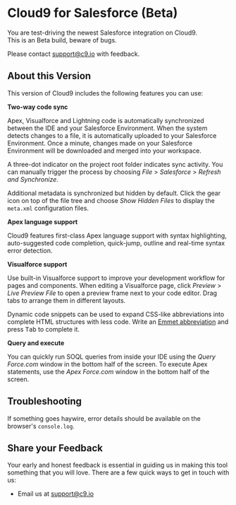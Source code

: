# Cloud9 for Salesforce (Beta)

You are test-driving the newest Salesforce integration on Cloud9.<br>
This is an Beta build, beware of bugs.

Please contact [support@c9.io](mailto:support@c9.io) with feedback.

## About this Version

This version of Cloud9 includes the following features you can use:

**Two-way code sync**

Apex, Visualforce and Lightning code is automatically synchronized between the
IDE and your Salesforce Environment. When the system detects changes to a file,
it is automatically uploaded to your Salesforce Environment. Once a minute,
changes made on your Salesforce Environment will be downloaded and merged into
your workspace.

A three-dot indicator on the project root folder indicates sync activity. You
can manually trigger the process by choosing *File* > *Salesforce* >
*Refresh and Synchronize*.

Additional metadata is synchronized but hidden by default. Click the gear icon
on top of the file tree and choose *Show Hidden Files* to display the
`meta.xml` configuration files.

**Apex language support**

Cloud9 features first-class Apex language support with syntax highlighting,
auto-suggested code completion, quick-jump, outline and real-time syntax error
detection.

**Visualforce support**

Use built-in Visualforce support to improve your development workflow for pages
and components. When editing a Visualforce page, click *Preview* > *Live Preview File*
to open a preview frame next to your code editor. Drag tabs to arrange them in
different layouts.

Dynamic code snippets can be used to expand CSS-like abbreviations into
complete HTML structures with less code. Write an
[Emmet abbreviation](http://unbouncepages.com/cloud-alpha/clkn/http/emmet.io/)
and press <kbd>Tab</kbd> to complete it.

**Query and execute**

You can quickly run SOQL queries from inside your IDE using the *Query Force.com*
window in the bottom half of the screen. To execute Apex statements, use the
*Apex Force.com* window in the bottom half of the screen.

## Troubleshooting

If something goes haywire, error details should be available on the browser's
`console.log`.

## Share your Feedback

Your early and honest feedback is essential in guiding us in making this tool
something that you will love. There are a few quick ways to get in touch with
us:

* Email us at [support@c9.io](mailto:support@c9.io)
